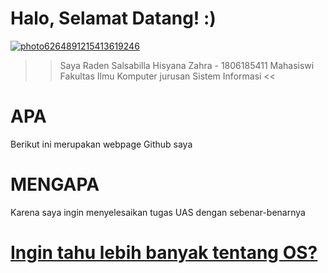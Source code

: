 
# Halo, Selamat Datang! :)

<a href="https://ibb.co/F4h1TnG"><img src="https://i.ibb.co/9Hp05GR/photo6264891215413619246.jpg" alt="photo6264891215413619246" border="0"></a>

>> Saya Raden Salsabilla Hisyana Zahra - 1806185411
Mahasiswi Fakultas Ilmu Komputer jurusan Sistem Informasi <<

# APA
Berikut ini merupakan webpage Github saya

# MENGAPA
Karena saya ingin menyelesaikan tugas UAS dengan sebenar-benarnya

# [**Ingin tahu lebih banyak tentang OS?**](https://billhsyn.github.io/os201/URLs)
